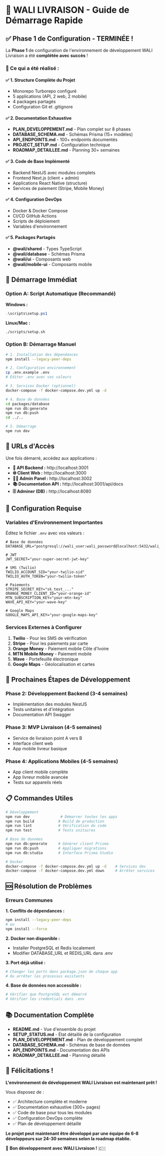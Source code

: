 # 🚀 WALI LIVRAISON - Guide de Démarrage Rapide

## ✅ Phase 1 de Configuration - TERMINÉE !

La **Phase 1** de configuration de l'environnement de développement WALI Livraison a été **complétée avec succès** ! 

### 🎯 Ce qui a été réalisé :

#### ✅ 1. Structure Complète du Projet
- Monorepo Turborepo configuré
- 5 applications (API, 2 web, 2 mobile)
- 4 packages partagés
- Configuration Git et .gitignore

#### ✅ 2. Documentation Exhaustive
- **PLAN_DEVELOPPEMENT.md** - Plan complet sur 8 phases
- **DATABASE_SCHEMA.md** - Schémas Prisma (15+ modèles)
- **API_ENDPOINTS.md** - 100+ endpoints documentés
- **PROJECT_SETUP.md** - Configuration technique
- **ROADMAP_DETAILLEE.md** - Planning 30+ semaines

#### ✅ 3. Code de Base Implémenté
- Backend NestJS avec modules complets
- Frontend Next.js (client + admin)
- Applications React Native (structure)
- Services de paiement (Stripe, Mobile Money)

#### ✅ 4. Configuration DevOps
- Docker & Docker Compose
- CI/CD GitHub Actions
- Scripts de déploiement
- Variables d'environnement

#### ✅ 5. Packages Partagés
- **@wali/shared** - Types TypeScript
- **@wali/database** - Schémas Prisma
- **@wali/ui** - Composants web
- **@wali/mobile-ui** - Composants mobile

## 🚀 Démarrage Immédiat

### Option A: Script Automatique (Recommandé)

**Windows :**
```powershell
.\scripts\setup.ps1
```

**Linux/Mac :**
```bash
./scripts/setup.sh
```

### Option B: Démarrage Manuel

```bash
# 1. Installation des dépendances
npm install --legacy-peer-deps

# 2. Configuration environnement
cp .env.example .env
# Éditer .env avec vos valeurs

# 3. Services Docker (optionnel)
docker-compose -f docker-compose.dev.yml up -d

# 4. Base de données
cd packages/database
npm run db:generate
npm run db:push
cd ../..

# 5. Démarrage
npm run dev
```

## 📱 URLs d'Accès

Une fois démarré, accédez aux applications :

- **🔧 API Backend :** http://localhost:3001
- **🌐 Client Web :** http://localhost:3000  
- **👨‍💼 Admin Panel :** http://localhost:3002
- **📚 Documentation API :** http://localhost:3001/api/docs
- **🗄️ Adminer (DB) :** http://localhost:8080

## 🔧 Configuration Requise

### Variables d'Environnement Importantes

Éditez le fichier `.env` avec vos valeurs :

```env
# Base de données
DATABASE_URL="postgresql://wali_user:wali_password@localhost:5432/wali_livraison"

# JWT
JWT_SECRET="your-super-secret-jwt-key"

# SMS (Twilio)
TWILIO_ACCOUNT_SID="your-twilio-sid"
TWILIO_AUTH_TOKEN="your-twilio-token"

# Paiements
STRIPE_SECRET_KEY="sk_test_..."
ORANGE_MONEY_CLIENT_ID="your-orange-id"
MTN_SUBSCRIPTION_KEY="your-mtn-key"
WAVE_API_KEY="your-wave-key"

# Google Maps
GOOGLE_MAPS_API_KEY="your-google-maps-key"
```

### Services Externes à Configurer

1. **Twilio** - Pour les SMS de vérification
2. **Stripe** - Pour les paiements par carte
3. **Orange Money** - Paiement mobile Côte d'Ivoire
4. **MTN Mobile Money** - Paiement mobile
5. **Wave** - Portefeuille électronique
6. **Google Maps** - Géolocalisation et cartes

## 🎯 Prochaines Étapes de Développement

### Phase 2: Développement Backend (3-4 semaines)
- Implémentation des modules NestJS
- Tests unitaires et d'intégration
- Documentation API Swagger

### Phase 3: MVP Livraison (4-5 semaines)
- Service de livraison point A vers B
- Interface client web
- App mobile livreur basique

### Phase 4: Applications Mobiles (4-5 semaines)
- App client mobile complète
- App livreur mobile avancée
- Tests sur appareils réels

## 📋 Commandes Utiles

```bash
# Développement
npm run dev              # Démarrer toutes les apps
npm run build           # Build de production
npm run lint            # Vérification du code
npm run test            # Tests unitaires

# Base de données
npm run db:generate     # Générer client Prisma
npm run db:push         # Appliquer migrations
npm run db:studio       # Interface Prisma Studio

# Docker
docker-compose -f docker-compose.dev.yml up -d    # Services dev
docker-compose -f docker-compose.dev.yml down     # Arrêter services
```

## 🆘 Résolution de Problèmes

### Erreurs Communes

**1. Conflits de dépendances :**
```bash
npm install --legacy-peer-deps
# ou
npm install --force
```

**2. Docker non disponible :**
- Installer PostgreSQL et Redis localement
- Modifier DATABASE_URL et REDIS_URL dans .env

**3. Port déjà utilisé :**
```bash
# Changer les ports dans package.json de chaque app
# Ou arrêter les processus existants
```

**4. Base de données non accessible :**
```bash
# Vérifier que PostgreSQL est démarré
# Vérifier les credentials dans .env
```

## 📚 Documentation Complète

- **README.md** - Vue d'ensemble du projet
- **SETUP_STATUS.md** - État détaillé de la configuration
- **PLAN_DEVELOPPEMENT.md** - Plan de développement complet
- **DATABASE_SCHEMA.md** - Schémas de base de données
- **API_ENDPOINTS.md** - Documentation des APIs
- **ROADMAP_DETAILLEE.md** - Planning détaillé

## 🎉 Félicitations !

**L'environnement de développement WALI Livraison est maintenant prêt !**

Vous disposez de :
- ✅ Architecture complète et moderne
- ✅ Documentation exhaustive (300+ pages)
- ✅ Code de base pour tous les modules
- ✅ Configuration DevOps complète
- ✅ Plan de développement détaillé

**Le projet peut maintenant être développé par une équipe de 6-8 développeurs sur 24-30 semaines selon la roadmap établie.**

🚀 **Bon développement avec WALI Livraison !** 🇨🇮
